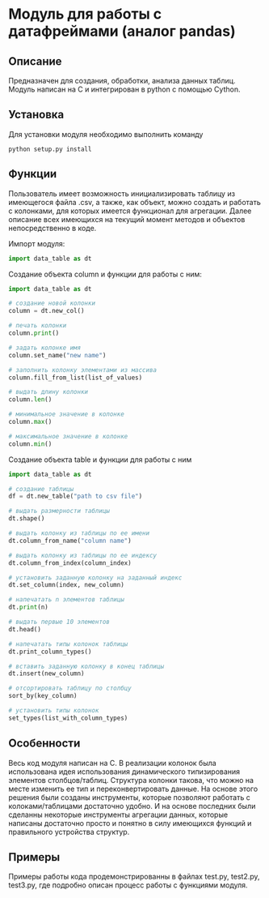 # Модуль для работы с датафреймами (аналог pandas)
## Описание
Предназначен для создания, обработки, анализа данных таблиц. Модуль написан на C и интегрирован в python с помощью Cython.
## Установка
Для установки модуля необходимо выполнить команду 
```
python setup.py install
```

## Функции
Пользователь имеет возможность инициализировать таблицу из имеющегося файла .csv, а также, как объект, можно создать и работать с колонками, для которых имеется функционал для агрегации. Далее описание всех имеющихся на текущий момент методов и объектов непосредственно в коде.

Импорт модуля:
```python
import data_table as dt
```
Создание объекта column и функции для работы с ним:
```python
import data_table as dt

# создание новой колонки
column = dt.new_col()

# печать колонки
column.print()

# задать колонке имя
column.set_name("new name")

# заполнить колонку элементами из массива
column.fill_from_list(list_of_values)

# выдать длину колонки
column.len()

# минимальное значение в колонке
column.max()

# максимальное значение в колонке
column.min()

```
Создание объекта table и функции для работы с ним
```python
import data_table as dt

# создание таблицы
df = dt.new_table("path to csv file")

# выдать размерности таблицы
dt.shape()

# выдать колонку из таблицы по ее имени
dt.column_from_name("column name")

# выдать колонку из таблицы по ее индексу
dt.column_from_index(column_index)

# установить заданную колонку на заданный индекс
dt.set_column(index, new_column)

# напечатать n элементов таблицы
dt.print(n)

# выдать первые 10 элементов
dt.head()

# напечатать типы колонок таблицы
dt.print_column_types()

# вставить заданную колонку в конец таблицы
dt.insert(new_column)

# отсортировать таблицу по столбцу
sort_by(key_column)

# установить типы колонок
set_types(list_with_column_types)

```

## Особенности
Весь код модуля написан на С. В реализации колонок была использована идея использования динамического типизирования элементов столбцов/таблиц. Структура колонки такова, что можно на месте изменить ее тип и переконвертировать данные. На основе этого решения были созданы инструменты, которые позволяют работать с колоками/таблицами достаточно удобно. И на основе последних были сделанны некоторые инструменты агрегации данных, которые написаны достаточно просто и понятно в силу имеющихся функций и правильного устройства структур. 
## Примеры
Примеры работы кода продемонстрированны в файлах test.py, test2.py, test3.py, где подробно описан процесс работы с функциями модуля.

